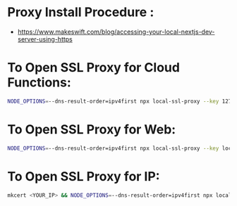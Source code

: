 # Proxy Install Procedure :

- https://www.makeswift.com/blog/accessing-your-local-nextjs-dev-server-using-https

# To Open SSL Proxy for Cloud Functions:

```sh
NODE_OPTIONS=--dns-result-order=ipv4first npx local-ssl-proxy --key 127.0.0.1-key.pem --cert 127.0.0.1.pem --source 5002 --target 5001
```

# To Open SSL Proxy for Web:

```sh
NODE_OPTIONS=--dns-result-order=ipv4first npx local-ssl-proxy --key localhost-key.pem --cert localhost.pem --source 5002 --target 5001
```

# To Open SSL Proxy for IP:

```sh
mkcert <YOUR_IP> && NODE_OPTIONS=--dns-result-order=ipv4first npx local-ssl-proxy --key <YOUR_IP>-key.pem --cert <YOUR_IP>.pem --source 5002 --target 5001
```
